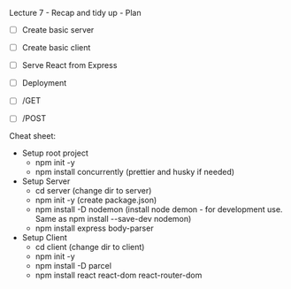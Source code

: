 Lecture 7 - Recap and tidy up - Plan

* [ ] Create basic server
* [ ] Create basic client
* [ ] Serve React from Express
* [ ] Deployment
* [ ] /GET
* [ ] /POST


Cheat sheet:
* Setup root project
  * npm init -y
  * npm install concurrently (prettier and husky if needed)
* Setup Server
  * cd server (change dir to server) 
  * npm init -y (create package.json)
  * npm install -D nodemon (install node demon - for development use. Same as npm install --save-dev nodemon)
  * npm install express body-parser
* Setup Client
  * cd client (change dir to client)
  * npm init -y
  * npm install -D parcel
  * npm install react react-dom react-router-dom
